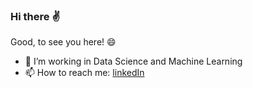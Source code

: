 ### Hi there :v:

Good, to see you here! :smile:

- 🔭 I’m working in Data Science and Machine Learning
- 📫 How to reach me: [linkedIn](https://www.linkedin.com/in/frauke-albrecht-phd-90ba511a2/)

<!--
**froukje/froukje** is a ✨ _special_ ✨ repository because its `README.md` (this file) appears on your GitHub profile.

Here are some ideas to get you started:

- 🔭 I’m currently working on ...
- 🌱 I’m currently learning ...
- 👯 I’m looking to collaborate on ...
- 🤔 I’m looking for help with ...
- 💬 Ask me about ...
- 📫 How to reach me: ...
- 😄 Pronouns: ...
- ⚡ Fun fact: ...
-->
